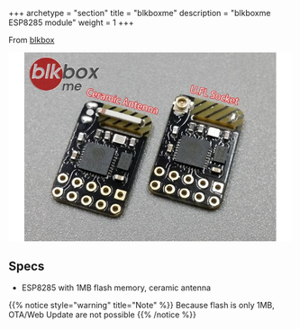 +++
archetype = "section"
title = "blkboxme"
description = "blkboxme ESP8285 module"
weight = 1
+++

From [blkbox](https://www.tindie.com/products/blkbox/4-layer-esp8266-wifi-module/)

![image](2015-07-25T17_22_43.604Z-1.jpg?width=400px)

## Specs
* ESP8285 with 1MB flash memory, ceramic antenna 

{{% notice style="warning" title="Note"  %}}
Because flash is only 1MB, OTA/Web Update are not possible
{{% /notice %}}
